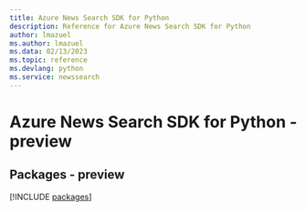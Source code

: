 ```yaml
---
title: Azure News Search SDK for Python
description: Reference for Azure News Search SDK for Python
author: lmazuel
ms.author: lmazuel
ms.data: 02/13/2023
ms.topic: reference
ms.devlang: python
ms.service: newssearch
---
```

# Azure News Search SDK for Python - preview
## Packages - preview
[!INCLUDE [packages](news-search-index.md)]